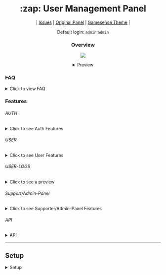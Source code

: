 <h1 align="center">:zap: User Management Panel</h1>
<p align="center">
   |
  <a href="https://github.com/anditv21/panel/issues/">Issues</a> |
  <a href="https://github.com/znixbtw/php-panel-v2/">Original Panel</a> |
  <a href="https://github.com/anditv21/panel/tree/main/.themes/gamesense/">Gamesense Theme</a> |
</p>
<p align="center">
 Default login: <code>admin</code>:<code>admin</code>
</p>


<h3 align="center">Overview</h3>
<p align="center">
  <img src="https://i.imgur.com/VB2ial8.png" />
</p>


<details align="center">
   <summary>Preview</summary>
<p align="center">
<a href="https://i.ibb.co/HFkPDbL/image.png"><img src="https://i.ibb.co/HFkPDbL/image.png"></a>
<a href="https://i.ibb.co/D1vBv3d/image.png"><img src="https://i.ibb.co/D1vBv3d/image.png"></a>
<a href="https://i.ibb.co/7KjsQzc/image.png"><img src="https://i.ibb.co/7KjsQzc/image.png"><h1 align="center">:zap: User Management Panel</h1>
<p align="center">
   |
  <a href="https://github.com/anditv21/panel/issues/new?assignees=&labels=bug&template=bug_report.md&title=%5BBUG%5D">Bug report</a> |
  <a href="https://github.com/anditv21/panel/issues/new?assignees=&labels=enhancement&template=feature_request.md&title=%5BFeature+request%5D">Feature request</a> |
  <a href="https://github.com/znixbtw/php-panel-v2/">Original Panel</a> |
  <a href="https://github.com/anditv21/panel/tree/main/.themes/gamesense/">Gamesense Theme</a> |
  <a href="https://github.com/Phantom-1337/gamesensethemeforznixpanel">Theme</a> |
</p>
</details>

### FAQ
<details>
   <summary>Click to view FAQ</summary>
<p>
<h3>Why do updates come so rarely?</h3>
<p>Because I work on the panel only when I feel like it in my free time. :)</p>
<h3>Why are parts of the code so messy?</h3>
<p>Parts of the code are from an old project and have not been improved yet. <br> Feel free to create a pull request with improvements. ¯\_(ツ)_/¯ </p>
<h3>How do I update the panel?</h3>
<p>Download the latest release. And drag all files and folders except "/app/core" (this would overwrite your config and db infos) to your server.</p>
<h3>hOw dO I SeTuP ThE GaMeSeNsE ThEmE?</h3>
<p>Just like the default theme :)</p>


<br>
<br>
<br>
<br>
</p>
</details>


### Features
###### AUTH
<details>
  <summary>Click to see Auth Features</summary>
<ul>
<li>Login (Remember Login) (Screenshot: https://bit.ly/3uweFYx)</li>
<li>Register (Invite only / can be deactivated) (Screenshot: https://bit.ly/3FqPU6a)</li>
<li>Banned Page (Screenshot: https://bit.ly/39USjsR)</li>
</ul>
</details>

###### USER
<details>
  <summary>Click to see User Features</summary>
<ul>
Screenshot: https://bit.ly/3VGk2QY / https://bit.ly/3D1cXE6
<li>Change password</li>
<li>Activate multiple subscription´s with code (30/90 days)</li>
<li>Activate Trail subscription´s with code (3 days)</li>
<li>Download loader (Needs a sub)</li>
<li>Set a Profile Picture</li>
<ul>
<li>
 Get Profile Picture from Discord (currently only static)</li></ul>
<li>Shoutbox</li>

<ul><li>View user profiles

</li></ul>

</ul>
</details>

###### USER-LOGS

<details>
  <summary>Click to see a preview</summary>
<img src="https://i.ibb.co/txhMf6J/image.png">
</details>

###### Support/Admin-Panel
<details>
   <summary>Click to see Supporter/Admin-Panel Features</summary>
   <ul>
      <li>Screenshot: https://bit.ly/3Be6xQ5 / https://bit.ly/3iFlmVx</li>
      <li>Disable Invite System (Admin only)</li>
      <li>Freeze all subscriptions (experimental) (Admin only)</li> 
      <li>Gift user subscription (Admin only) (Screenshot: https://bit.ly/3utA7gA)</li>

<ul>
 <li>Input options: </li>
 <ul><li> <code>LT for Lifetime </code> </li>
 <li> <code>T for a trail subscription (3 days)</code> </li>
 <li> <code>- to remove a users subscription</code> </li>
 <li> <code>Intager for custom amount in days</code> </li></ul>
</ul>
   </ul>
<ul>
<li>User-Ranges with buttons in User Table (Screenshot: https://bit.ly/3BdxSSB)</li>
    <ul><li>Input options: </li><ul>


<li><code>1-10 10-20 20-30 30-40 40-50</code> </li>
<li><code>custom</code> </li>
<li><code>ALL</code> </li>
 </ul>
</ul>
</ul>

<li>View a users last known IP address </li>
<li>Password Reset (Admin only)</li>
<li>Set News</li>
<li>Ban-Management panel (Admin only) (Screenshot: https://bit.ly/3VS78if)</li>
<li>Generate invite code</li>
<li>Generate subscription code (Admin only)</li>
<li>Ban/unban user (Admin only)</li>
<li>Make user admin/non-admin </li>
<li>Make user supporter/non-supp </li>
<li>Reset HWID</li>
<li>Set cheat detected/undetected/version/maintenance/non-maintenance  (Admin only)</li>

</details>


###### API
<details>
   <summary>API</summary>
Note: User pass and hwid has to be sent in base64 format.
<ul>
<li>Sends user data in JSON format on call</li>
	<ul><li>Usage: <code>api.php?user={username}&pass={password}&hwid={hwid}&key={key}</code></li>
	<li>Example: <code>api.php?user=admin&pass=YWRtaW4=&hwid=aHdpZA==&key=yes</code></li></ul>

</ul>
There are already <a href="https://github.com/anditv21/panel/issues/7#issuecomment-1262149890">API examples</a> for some popular languages
</details>


---


## Setup
<details>

   <summary>Setup</summary>
<h3>NOTE: Make sure php has full access to /usercontent/avatar
otherwise no avatar can be downloaded from discord.</h3>
<br>
<br>
<br>
<ol>
   <li>Download the latest Release ZIP for your theme and the db.sql from <a href="https://github.com/anditv21/panel/releases/latest/">here.</a> </li>
   <li>Extract all of the files from the downloaded archive and upload them to your PHP host.</li>
   <li>Open the PHPMyAdmin interface for your host, and create a new database. Then, copy and paste the contents of the db.sql file into the SQL import tab on PHPMyAdmin. This will create the necessary tables and structures in the database.</li>
   <li>Open the Database.php file located at https://github.com/anditv21/panel/blob/main/src/app/core/Database and modify lines 5-8 to include your database credentials.</li>
   <li>Upload the x.exe file (also known as the Loader) in the main directory of the panel.</li>
   <li>Use the default credentials to log in to the panel, and then change the default password to a secure one.</li>
   <li>Open the Config.php file located at https://github.com/anditv21/panel/blob/main/src/app/core/Config.php and modify line 8 to set the name of your website and set a description for your website on line 11.</li>
   <li>In the Config.php file, modify line 30 to set a secure API key. This key will be used to authenticate requests to the panel's API.</li>
   <li>Open the DiscordConfig.php file located at https://github.com/anditv21/panel/blob/main/src/app/core/DiscordConfig and rename it to DiscordConfig.php.</li>
   <li>Go to https://discord.com/developers/applications and create a new Discord application. This will allow you to integrate your panel with Discord.</li>
   <li>On the profile page of the panel, copy the URL. For example: https://anditv.it/panel/user/profile.php.</li>
   <li>In the general OAuth2 settings of your Discord application, click on "Add Redirect" and paste the URL copied before. Hit "Save Changes".</li>
   <li>Finally, open the DiscordConfig.php file and fill in your Discord logging webhook URL(s) This will allow the panel to send messages to Discord when certain events occur.</li>
</ol>

</details>
</a>
</p>
</details>
